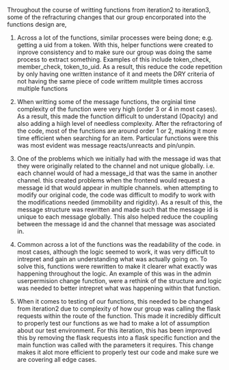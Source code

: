 Throughout the course of writting functions from iteration2 to iteration3, some of 
the refracturing changes that our group encorporated into the functions
design are, 

1. Across a lot of the functions, similar processes were being done; e.g. getting a
uid from a token. With this, helper functions were created to inprove consistency
and to make sure our group was doing the same process to extract something. Examples 
of this include token_check, member_check, token_to_uid. As a result, this reduce the code
repetition by only having one written instance of it and meets the DRY criteria of
not having the same piece of code writtem mulitple times accross multiple functions

2. When writting some of the message functions, the orginial time complexity of 
the function were very high (order 3 or 4 in most cases). As a result, this
made the function difficult to understand (Opacity) and also adding a hiigh level of 
needless complexity. After the refractoring of the code, most of the functions are
around order 1 or 2, making it more time efficient when searching for an item. Particular
functions were this was most evident was message reacts/unreacts and pin/unpin.

3. One of the problems which we initially had with the message id was that they 
were originally related to the channel and not unique globally. i.e. each channel 
would of had a message_id that was the same in another channel. this created problems
when the frontend would request a message id that would appear in multiple channels.
when attempting to modify our original code, the code was difficult to modify to 
work with the modifications needed (immobility and rigidity). As a result of this, the message
structure was rewritten and made such that the message id is unique to each message
globally. This also helped reduce the coupling between the message id and the
channel that message was asociated in.

4. Common across a lot of the functions was the readability of the code. in most cases,
although the logic seemed to work, it was very difficult to intrepret and gain an understanding
what was actually going on. To solve this, functions were rewritten to make it
clearer what exactly was happening throughout the logic. An example of this was
in the admin userpermision change function, were a rethink of the structure and 
logic was needed to better intrepret what was happening within that function.

5. When it comes to testing of our functions, this needed to be changed from
iteration2 due to complexity of how our group was calling the flask requests within
the route of the function. This made it incredibly difficult to properly test our
functions as we had to make a lot of assumption about our test environment. For this 
iteration, this has been improved this by removing the flask requests into a flask specific function
and the main function was called with the parameters it requires. This change makes
it alot more efficient to properly test our code and make sure we are covering 
all edge cases. 






